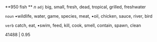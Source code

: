 **950 fish ** *n*
`adj` big, small, fresh, dead, tropical, grilled, freshwater

`noun` •wildlife, water, game, species, meat, •oil, chicken, sauce, river, bird

`verb` catch, eat, •swim, feed, kill, cook, smell, contain, spawn, clean

41488 | 0.95